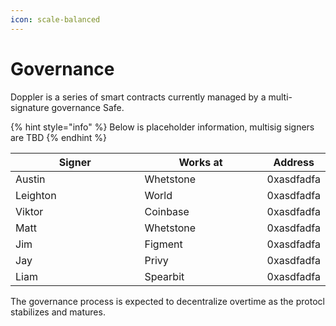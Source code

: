 ```yaml
---
icon: scale-balanced
---
```


# Governance

Doppler is a series of smart contracts currently managed by a multi-signature governance Safe.&#x20;



{% hint style="info" %}
Below is placeholder information, multisig signers are TBD&#x20;
{% endhint %}



<table><thead><tr><th width="221">Signer</th><th width="204">Works at </th><th>Address</th></tr></thead><tbody><tr><td>Austin</td><td>Whetstone</td><td>0xasdfadfa</td></tr><tr><td>Leighton</td><td>World</td><td>0xasdfadfa</td></tr><tr><td>Viktor</td><td>Coinbase</td><td>0xasdfadfa</td></tr><tr><td>Matt</td><td>Whetstone</td><td>0xasdfadfa</td></tr><tr><td>Jim</td><td>Figment</td><td>0xasdfadfa</td></tr><tr><td>Jay</td><td>Privy</td><td>0xasdfadfa</td></tr><tr><td>Liam</td><td>Spearbit</td><td>0xasdfadfa</td></tr></tbody></table>



The governance process is expected to decentralize overtime as the protocl stabilizes and matures.

